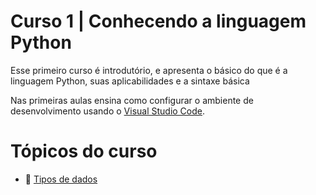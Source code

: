 # Curso 1 | Conhecendo a linguagem Python

Esse primeiro curso é introdutório, e apresenta o básico do que é a linguagem Python, suas aplicabilidades e a sintaxe básica

Nas primeiras aulas ensina como configurar o ambiente de desenvolvimento usando o [Visual Studio Code](https://code.visualstudio.com/download).

# Tópicos do curso

* 🎲 [Tipos de dados](./0-tipos-de-dados)
